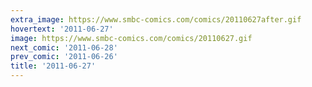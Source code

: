 ```yaml
---
extra_image: https://www.smbc-comics.com/comics/20110627after.gif
hovertext: '2011-06-27'
image: https://www.smbc-comics.com/comics/20110627.gif
next_comic: '2011-06-28'
prev_comic: '2011-06-26'
title: '2011-06-27'
---
```


